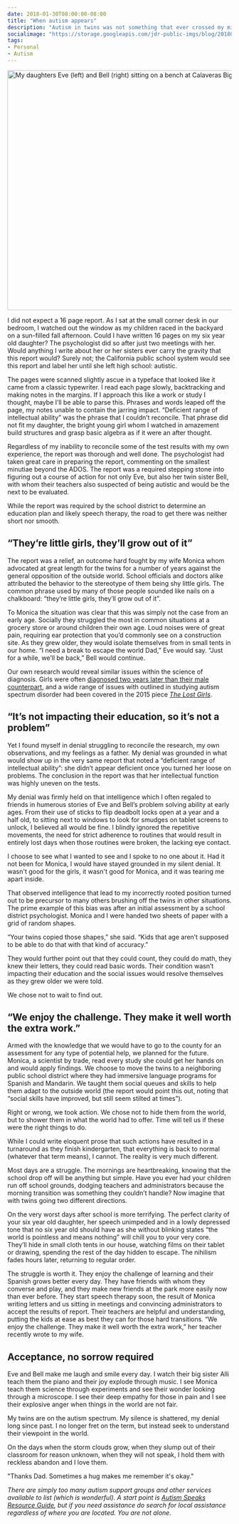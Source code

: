 ```yaml
---
date: 2018-01-30T08:00:00-08:00
title: "When autism appears"
description: "Autism in twins was not something that ever crossed my mind. When it finally did, I struggled to reconcile the diagnosis."
socialimage: "https://storage.googleapis.com/jdr-public-imgs/blog/20180130-ribeiro-twins-twitter-1024x535.jpg"
tags:
- Personal
- Autism
---
```


<img decoding="async" loading="lazy" width="800" height="538" src="https://storage.googleapis.com/jdr-public-imgs/blog/ribeiro-twins-big-trees-800x533.jpg" alt="My daughters Eve (left) and Bell (right) sitting on a bench at Calaveras Big Trees State Park in California">

I did not expect a 16 page report. As I sat at the small corner desk in our bedroom, I watched out the window as my children raced in the backyard on a sun-filled fall afternoon. Could I have written 16 pages on my six year old daughter? The psychologist did so after just two meetings with her. Would anything I write about her or her sisters ever carry the gravity that this report would? Surely not; the California public school system would see this report and label her until she left high school: autistic.

The pages were scanned slightly ascue in a typeface that looked like it came from a classic typewriter. I read each page slowly, backtracking and making notes in the margins. If I approach this like a work or study I thought, maybe I’ll be able to parse this. Phrases and words leaped off the page, my notes unable to contain the jarring impact. “Deficient range of intellectual ability” was the phrase that I couldn’t reconcile. That phrase did not fit my daughter, the bright young girl whom I watched in amazement build structures and grasp basic algebra as if it were an after thought.

Regardless of my inability to reconcile some of the test results with my own experience, the report was thorough and well done. The psychologist had taken great care in preparing the report, commenting on the smallest minutiae beyond the ADOS. The report was a required stepping stone into figuring out a course of action for not only Eve, but also her twin sister Bell, with whom their teachers also suspected of being autistic and would be the next to be evaluated.

While the report was required by the school district to determine an education plan and likely speech therapy, the road to get there was neither short nor smooth.

## “They’re little girls, they’ll grow out of it”
The report was a relief, an outcome hard fought by my wife Monica whom advocated at great length for the twins for a number of years against the general opposition of the outside world. School officials and doctors alike attributed the behavior to the stereotype of them being shy little girls. The common phrase used by many of those people sounded like nails on a chalkboard: “they’re little girls, they’ll grow out of it”.

To Monica the situation was clear that this was simply not the case from an early age. Socially they struggled the most in common situations at a grocery store or around children their own age. Loud noises were of great pain, requiring ear protection that you’d commonly see on a construction site. As they grew older, they would isolate themselves from in small tents in our home. “I need a break to escape the world Dad,” Eve would say. “Just for a while, we’ll be back,” Bell would continue.

Our own research would reveal similar issues within the science of diagnosis. Girls were often [diagnosed two years later than their male counterpart](https://www.ncbi.nlm.nih.gov/pubmed/23001766), and a wide range of issues with outlined in studying autism spectrum disorder had been covered in the 2015 piece [_The Lost Girls_](https://spectrumnews.org/features/deep-dive/the-lost-girls/).

## “It’s not impacting their education, so it’s not a problem”
Yet I found myself in denial struggling to reconcile the research, my own observations, and my feelings as a father. My denial was grounded in what would show up in the very same report that noted a “deficient range of intellectual ability”: she didn’t appear deficient once you turned her loose on problems. The conclusion in the report was that her intellectual function was highly uneven on the tests.

My denial was firmly held on that intelligence which I often regaled to friends in humerous stories of Eve and Bell’s problem solving ability at early ages. From their use of sticks to flip deadbolt locks open at a year and a half old, to sitting next to windows to look for smudges on tablet screens to unlock, I believed all would be fine. I blindly ignored the repetitive movements, the need for strict adherence to routines that would result in entirely lost days when those routines were broken, the lacking eye contact.

I choose to see what I wanted to see and I spoke to no one about it. Had it not been for Monica, I would have stayed grounded in my silent denial. It wasn't good for the girls, it wasn't good for Monica, and it was tearing me apart inside.

That observed intelligence that lead to my incorrectly rooted position turned out to be precursor to many others brushing off the twins in other situations. The prime example of this bias was after an initial assessment by a school district psychologist. Monica and I were handed two sheets of paper with a grid of random shapes.

“Your twins copied those shapes,” she said. “Kids that age aren’t supposed to be able to do that with that kind of accuracy.”

They would further point out that they could count, they could do math, they knew their letters, they could read basic words. Their condition wasn’t impacting their education and the social issues would resolve themselves as they grew older we were told.

We chose not to wait to find out.

## “We enjoy the challenge. They make it well worth the extra work.”
Armed with the knowledge that we would have to go to the county for an assessment for any type of potential help, we planned for the future. Monica, a scientist by trade, read every study she could get her hands on and would apply findings. We choose to move the twins to a neighboring public school district where they had immersive language programs for Spanish and Mandarin. We taught them social queues and skills to help them adapt to the outside world (the report would point this out, noting that “social skills have improved, but still seem stilted at times”).

Right or wrong, we took action. We chose not to hide them from the world, but to shower them in what the world had to offer. Time will tell us if these were the right things to do.

While I could write eloquent prose that such actions have resulted in a turnaround as they finish kindergarten, that everything is back to normal (whatever that term means), I cannot. The reality is very much different.

Most days are a struggle. The mornings are heartbreaking, knowing that the school drop off will be anything but simple. Have you ever had your children run off school grounds, dodging teachers and administrators because the morning transition was something they couldn’t handle? Now imagine that with twins going two different directions.

On the very worst days after school is more terrifying. The perfect clarity of your six year old daughter, her speech unimpeded and in a lowly depressed tone that no six year old should have as she without blinking states “the world is pointless and means nothing” will chill you to your very core. They’ll hide in small cloth tents in our house, watching films on their tablet or drawing, spending the rest of the day hidden to escape. The nihilism fades hours later, returning to regular order.

The struggle is worth it. They enjoy the challenge of learning and their Spanish grows better every day. They have friends with whom they converse and play, and they make new friends at the park more easily now than ever before. They start speech therapy soon, the result of Monica writing letters and us sitting in meetings and convincing administrators to accept the results of report. Their teachers are helpful and understanding, putting the kids at ease as best they can for those hard transitions. “We enjoy the challenge. They make it well worth the extra work,” her teacher recently wrote to my wife.

## Acceptance, no sorrow required

Eve and Bell make me laugh and smile every day. I watch their big sister Alli teach them the piano and their joy explode through music. I see Monica teach them science through experiments and see their wonder looking through a microscope. I see their deep empathy for those in pain and I see their explosive anger when things in the world are not fair.

My twins are on the autism spectrum. My silence is shattered, my denial long since past. I no longer fret on the term, but instead seek to understand their viewpoint in the world.

On the days when the storm clouds grow, when they slump out of their classroom for reason unknown, when they will not speak, I hold them with reckless abandon and I love them.

"Thanks Dad. Sometimes a hug makes me remember it's okay."

_There are simply too many autism support groups and other services available to list (which is wonderful). A start point is [Autism Speaks Resource Guide](https://www.autismspeaks.org/family-services/resource-guide), but if you need assistance do search for local assistance regardless of where you are located. You are not alone._
